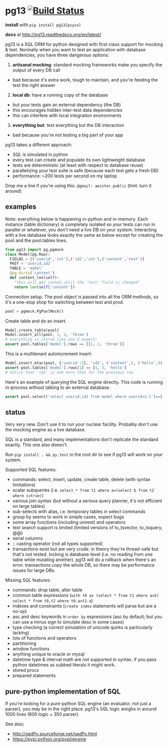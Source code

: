 # pg13 [![Build Status](https://travis-ci.org/abe-winter/pg13-py.svg?branch=master)](https://travis-ci.org/abe-winter/pg13-py)

**install** with `pip install pg13[psyco]`

**docs** at http://pg13.readthedocs.org/en/latest/

pg13 is a SQL ORM for python designed with first-class support for mocking & test. Normally when you want to test an application with database dependencies, you have three dangerous options:

1. **artisanal mocking**: standard mocking frameworks make you specify the output of every DB call
 * bad because it's extra work, tough to maintain, and you're feeding the test the right answer
2. **local db**: have a running copy of the database
 * but your tests gain an external dependency (the DB)
 * this encourages hidden inter-test data dependencies
 * this can interfere with local integration environments
3. **everything but**: test everything but the DB interaction
 * bad because you're not testing a big part of your app

pg13 takes a different approach:
* SQL is simulated in python
* every test can create and populate its own lightweight database
* tests are deterministic (at least with respect to database reuse)
* parallelizing your test suite is safe (because each test gets a fresh DB)
* performance: ~200 tests per second on my laptop

Drop me a line if you're using this. `@gmail: awinter.public` (hint: turn it around)

## examples

Note: everything below is happening in-python and in-memory. Each instance (table dictionary) is completely isolated so your tests can run in parallel or whatever, you don't need a live DB on your system. Interacting with a live database looks exactly the same as below except for creating the pool and the pool.tables lines.
```python
from pg13 import pg,pgmock
class Model(pg.Row):
  FIELDS = [('userid','int'),('id2','int'),('content','text')]
  PKEY = 'userid,id2'
  TABLE = 'model'
  @pg.dirty('content')
  def content_len(self):
    "this will get cached until the 'text' field is changed"
    return len(self['content'])
```
Connection setup. The pool object is passed into all the ORM methods, so it's a one-stop shop for switching between test and prod.
```python
pool = pgmock.PgPoolMock()
```
Create table and do an insert.
```python
Model.create_table(pool)
Model.insert_all(pool, 1, 2, 'three')
# everything is stored like you'd expect:
assert pool.tables['model'].rows == [[1, 2, 'three']]
```
This is a multitenant autoincrement insert:
```python
Model.insert_mtac(pool, {'userid':1}, 'id2', ('content',), ('hello',))
assert pool.tables['model'].rows[1] == [1, 3, 'hello']
# notice that 'id2' is one more than for the previous row
```
Here's an example of querying the SQL engine directly. This code is running in-process without talking to an external database.
```python
assert pool.select('select userid,id2 from model where userid=2-1')==[[1,2],[1,3]]
```

## status

Very very new. Don't use it to run your nuclear facility. Probably don't use the mocking engine as a live database.

SQL is a standard, and many implementations don't replicate the standard exactly. This one also doesn't.

Run `pip install . && py.test` in the root dir to see if pg13 will work on your system.

Supported SQL features:
* commands: select, insert, update, create table, delete (with syntax limitations)
* scalar subqueries (i.e. `select * from t1 where a=(select b from t2 where c=true)`)
* various join syntax (but without a serious query planner, it's not efficient on large tables)
* sub-selects with alias, i.e. temporary tables in select commands
* group by seems to work in simple cases, expect bugs
* some array functions (including unnest) and operators
* text search support is limited (limited versions of to_tsvector, to_tsquery, @@)
* serial columns
* :: casting operator (not all types supported)
* transactions exist but are very crude. in theory they're thread-safe but that's not tested. locking is database-level (i.e. no reading from one table while mutating another). pg13 will do a rollback when there's an error. transactions copy the whole DB, so there may be performance issues for large DBs.

Missing SQL features:
* commands: drop table, alter table
* common table expressions (`with t0 as (select * from t1 where a=5) select * from t0,t2 where t0.a=t2.a`)
* indexes and constraints (`create index` statements will parse but are a no-op)
* asc and desc keywords in `order by` expressions (asc by default; but you can use a minus sign to simulate desc in some cases)
* type checking (a correct simulation of unicode quirks is particularly lacking)
* lots of functions and operators
* partitioning
* window functions
* anything unique to oracle or mysql
* datetime type & interval math are not supported in syntax. if you pass python datetimes as subbed literals it might work.
* stored procs
* prepared statements

## pure-python implementation of SQL

If you're looking for a pure-python SQL engine (an evaluator, not just a parser), you may be in the right place. pg13's SQL logic weighs in around 1000 lines (600 logic + 350 parser).

See also:
* http://gadfly.sourceforge.net/gadfly.html
* https://pypi.python.org/pypi/engine
